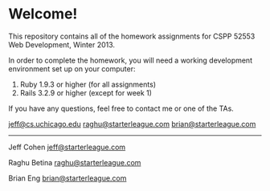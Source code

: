 # Welcome!

This repository contains all of the homework assignments for CSPP 52553 Web Development, Winter 2013.

In order to complete the homework, you will need a working development environment set up on your computer:

1. Ruby 1.9.3 or higher (for all assignments)
2. Rails 3.2.9 or higher (except for week 1)

If you have any questions, feel free to contact me or one of the TAs.

jeff@cs.uchicago.edu
raghu@starterleague.com
brian@starterleague.com

---

Jeff Cohen
jeff@starterleague.com

Raghu Betina
raghu@starterleague.com

Brian Eng
brian@starterleague.com
